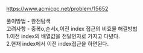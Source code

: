https://www.acmicpc.net/problem/15652  
  
풀이방법 - 완전탐색  
고려사항 - 중복o,순서x,이전 index 접근의 비효율
해결방법  
1.이전 index의 배열값을 전달인자로 가지고 다녔다.  
2.현재 index에서 이전 index접근을 하면된다.
